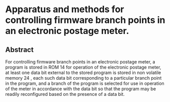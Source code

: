# Apparatus and methods for controlling firmware branch points in an electronic postage meter.

## Abstract
For controlling firmware branch points in an electronic postage meter, a program is stored in ROM 14 for operation of the electronic postage meter, at least one data bit external to the stored program is stored in non volatile memory 24 , each such data bit corresponding to a particular branch point in the program, and a branch of the program is selected for use in operation of the meter in accordance with the data bit so that the program may be readily reconfigured based on the presence of a data bit.